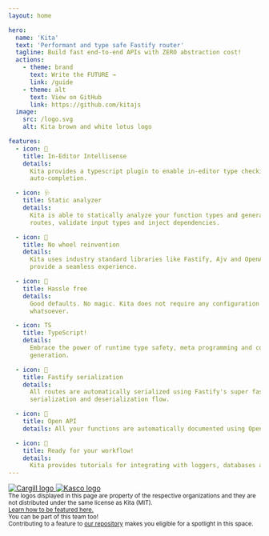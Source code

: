 ```yaml
---
layout: home

hero:
  name: 'Kita'
  text: 'Performant and type safe Fastify router'
  tagline: Build fast end-to-end APIs with ZERO abstraction cost!
  actions:
    - theme: brand
      text: Write the FUTURE →
      link: /guide
    - theme: alt
      text: View on GitHub
      link: https://github.com/kitajs
  image:
    src: /logo.svg
    alt: Kita brown and white lotus logo

features:
  - icon: 🔎
    title: In-Editor Intellisense
    details:
      Kita provides a typescript plugin to enable in-editor type checking and
      auto-completion.

  - icon: 🩺
    title: Static analyzer
    details:
      Kita is able to statically analyze your function types and generate
      routes, validate input types and inject dependencies.

  - icon: 🛞
    title: No wheel reinvention
    details:
      Kita uses industry standard libraries like Fastify, Ajv and OpenAPI to
      provide a seamless experience.

  - icon: 🧩
    title: Hassle free
    details:
      Good defaults. No magic. Kita does not require any configuration
      whatsoever.

  - icon: TS
    title: TypeScript!
    details:
      Embrace the power of runtime type safety, meta programming and code
      generation.

  - icon: 🚀
    title: Fastify serialization
    details:
      All routes are automatically serialized using Fastify's super fast
      serialization and deserialization flow.

  - icon: 📖
    title: Open API
    details: All your functions are automatically documented using Open API 3.0.

  - icon: 🏇
    title: Ready for your workflow!
    details:
      Kita provides tutorials for integrating with loggers, databases and more.
---
```


<script setup>
  import { VPTeamPage, VPTeamPageTitle, VPTeamMembers } from 'vitepress/theme';

  const members = [
    {
      avatar: 'https://github.com/arthurfiorette.png',
      name: 'Arthur Fiorette',
      title: 'Creator',
      links: [
        { icon: 'github', link: 'https://github.com/arthurfiorette' },
        { icon: 'twitter', link: 'https://twitter.com/arthurfiorette' },
        { icon: 'instagram', link: 'https://instagram.com/arthurfiorette' }
      ]
    },
    {
      avatar: 'https://github.com/mesquitaviana.png',
      name: 'Gabriel Mesquita',
      title: 'Core Contributor',
      links: [
        { icon: 'github', link: 'https://github.com/mesquitaviana' },
        { icon: 'instagram', link: 'https://www.instagram.com/eummesquita' }
      ]
    },
    {
      avatar: 'https://github.com/devzolo.png',
      name: 'Devzolo',
      title: 'Core Contributor',
      links: [
        { icon: 'github', link: 'https://github.com/devzolo' },
        { icon: 'twitter', link: 'https://twitter.com/devzolo' }
      ]
    }
  ];
</script>

<VPTeamPage>
  <VPTeamPageTitle>
    <template #title> Trusted by companies </template>
    <template #lead>
      Kita is proudly powering a large ecosystem of organizations and products worldwide.
    </template>
  </VPTeamPageTitle>

  <div id="trusted-by-wrapper">
    <div id="trusted-by">
      <a href="https://www.cargill.com" alt="Cargill" target="_blank">
        <img src="/companies/cargill.svg" alt="Cargill logo" />
      </a>
      <a href="https://home.kascosys.com.br" alt="Kasco R&D" target="_blank">
        <img src="/companies/kasco.svg" alt="Kasco logo" />
      </a>
    </div>
    <small id="small-text">
      The logos displayed in this page are property of the respective organizations and they are not distributed under the same license as Kita (MIT).
      <br />
      <a href="other/feature-your-company">Learn how to be featured here.</a>
    </small>
  </div>
</VPTeamPage>

<VPTeamPage>
  <VPTeamPageTitle>
    <template #title> Our Team </template>
    <template #lead>
      The Kita's development team is composed of a diverse group of people from all over
      the world.
    </template>
  </VPTeamPageTitle>
  <VPTeamMembers :members="members" />

  <small id="small-text">
    You can be part of this team too!
    <br />
    Contributing to a feature to <a href="https://github.com/kitajs/kitajs" target="_blank">our repository</a> makes you eligible for a spotlight in this space.
  </small>
</VPTeamPage>
